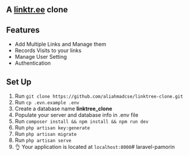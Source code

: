 ## A [linktr.ee](https://linktr.ee) clone

## Features
- Add Multiple Links and Manage them
- Records Visits to your links
- Manage User Setting
- Authentication

## Set Up

1. Run `git clone https://github.com/aliahmadcse/linktree-clone.git`
2. Run `cp .evn.example .env`
3. Create a database name **linktree_clone**
4. Populate your server and database info in .env file
5. Run `composer install && npm install && npm run dev`
6. Run `php artisan key:generate`
7. Run `php artisan migrate`
8. Run `php artisan serve`
9.  👌 Your application is located at `localhost:8000`# laravel-pamorin
